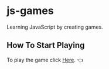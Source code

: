 # js-games

Learning JavaScript by creating games.

## How To Start Playing

To play the game click [Here](https://nitzanpap.github.io/TicTacToeJS/). :point_left:
